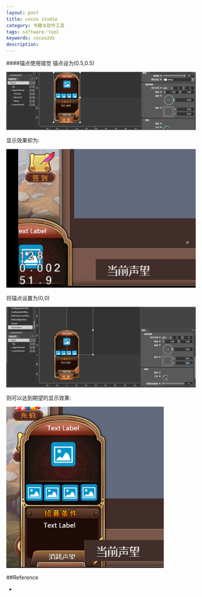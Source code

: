 ```yaml
---
layout: post
title: cocos studio
category: 书籍与软件工具
tags: software／tool
keywords: cocos2dx
description: 
---
```


####锚点使用错觉
锚点设为(0.5,0.5)

![](/Resources/cocos_studio_1.png)

显示效果却为:

![](/Resources/cocos_studio_2.png)

将锚点设置为(0,0)

![](/Resources/cocos_studio_3.png)

则可以达到期望的显示效果:

![](/Resources/cocos_studio_4.png)

##Reference

* []()
